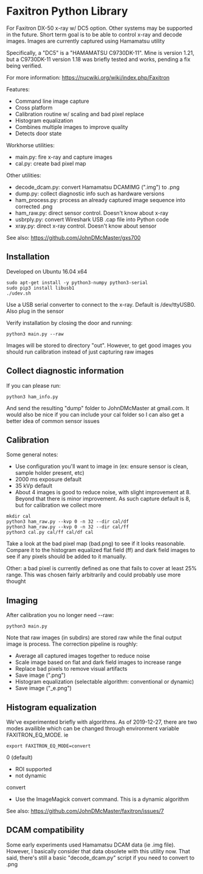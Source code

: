# Faxitron Python Library

For Faxitron DX-50 x-ray w/ DC5 option. Other systems may be supported in the future. Short term goal is to be able to control x-ray and decode images. Images are currently captured using Hamamatsu utility

Specifically, a "DC5" is a "HAMAMATSU C9730DK-11". Mine is version 1.21, but a C9730DK-11 version 1.18 was briefly tested and works, pending a fix being verified.

For more information: https://nucwiki.org/wiki/index.php/Faxitron

Features:
* Command line image capture
* Cross platform
* Calibration routine w/ scaling and bad pixel replace
* Histogram equalization
* Combines multiple images to improve quality
* Detects door state

Workhorse utilities:
* main.py: fire x-ray and capture images
* cal.py: create bad pixel map

Other utilities:
* decode_dcam.py: convert Hamamatsu DCAMIMG (".img") to .png
* dump.py: collect diagnostic info such as hardware versions
* ham_process.py: process an already captured image sequence into corrected .png
* ham_raw.py: direct sensor control. Doesn't know about x-ray
* usbrply.py: convert Wireshark USB .cap file into Python code
* xray.py: direct x-ray control. Doesn't know about sensor

See also: https://github.com/JohnDMcMaster/gxs700

## Installation

Developed on Ubuntu 16.04 x64

```
sudo apt-get install -y python3-numpy python3-serial
sudo pip3 install libusb1
./udev.sh
```

Use a USB serial converter to connect to the x-ray. Default is /dev/ttyUSB0. Also plug in the sensor

Verify installation by closing the door and running:

```
python3 main.py --raw
```

Images will be stored to directory "out". However, to get good images you should run calibration instead of just capturing raw images

## Collect diagnostic information

If you can please run:
```
python3 ham_info.py
```
And send the resulting "dump" folder to JohnDMcMaster at gmail.com. It would also be nice if you can include your cal folder so I can also get a better idea of common sensor issues


## Calibration

Some general notes:
* Use configuration you'll want to image in (ex: ensure sensor is clean, sample holder present, etc)
* 2000 ms exposure default
* 35 kVp default
* About 4 images is good to reduce noise, with slight improvement at 8. Beyond that there is minor improvement. As such capture default is 8, but for calibration we collect more

```
mkdir cal
python3 ham_raw.py --kvp 0 -n 32 --dir cal/df
python3 ham_raw.py --kvp 0 -n 32 --dir cal/ff
python3 cal.py cal/ff cal/df cal
```
Take a look at the bad pixel map (bad.png) to see if it looks reasonable. Compare it to the histogram equalized flat field (ff) and dark field images to see if any pixels should be added to it manually.

Other: a bad pixel is currently defined as one that fails to cover at least 25% range. This was chosen fairly arbitrarily and could probably use more thought

## Imaging

After calibration you no longer need --raw:

```
python3 main.py
```
Note that raw images (in subdirs) are stored raw while the final output image is process. The correction pipeline is roughly:
* Average all captured images together to reduce noise
* Scale image based on flat and dark field images to increase range
* Replace bad pixels to remove visual artifacts
* Save image (".png")
* Histogram equalization (selectable algorithm: conventional or dynamic)
* Save image ("_e.png")

## Histogram equalization

We've experimented briefly with algorithms. As of 2019-12-27, there are two modes availible
which can be changed through environment variable FAXITRON_EQ_MODE. ie

```
export FAXITRON_EQ_MODE=convert
```

0 (default)
* ROI supported
* not dynamic

convert
* Use the ImageMagick convert command. This is a dynamic algorithm

See also: https://github.com/JohnDMcMaster/faxitron/issues/7

## DCAM compatibility
Some early experiments used Hamamatsu DCAM data (ie .img file). However, I basically consider that data obsolete with this utility now. That said, there's still a basic "decode_dcam.py" script if you need to convert to .png

